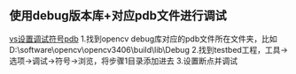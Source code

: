 ## 使用debug版本库+对应pdb文件进行调试
[vs设置调试符号pdb](https://blog.csdn.net/mincheat/article/details/78644360)
1.找到opencv debug库对应的pdb文件所在文件夹，比如 D:\software\opencv\opencv3406\build\lib\Debug
2.找到testbed工程，工具->选项->调试->符号->浏览，将步骤1目录添加进去
3.设置断点并调试